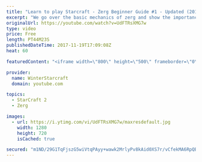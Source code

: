 ```yaml
---
title: "Learn to play Starcraft - Zerg Beginner Guide #1 - Updated (2017)"
excerpt: "We go over the basic mechanics of zerg and show the importance of understanding at least some of what your opponent is doing.  This guide is meant for players with an understanding of the objectives of starcraft but without any strong direction or gameplan, especially for each specific race! -- Watch"
originalUrl: https://youtube.com/watch?v=UdFTRsXMG7w
type: video
price: Free
length: PT44M23S
publishedDateTime: 2017-11-19T17:09:08Z
heat: 60

featuredContent: "<iframe width=\"800\" height=\"500\" frameborder=\"0\" src=\"https://www.youtube.com/embed/UdFTRsXMG7w\" allow=\"accelerometer; autoplay; encrypted-media; gyroscope; picture-in-picture\" allowfullscreen></iframe>"

provider:
  name: WinterStarcraft
  domain: youtube.com

topics:
  - StarCraft 2
  - Zerg

images:
  - url: https://i.ytimg.com/vi/UdFTRsXMG7w/maxresdefault.jpg
    width: 1280
    height: 720
    isCached: true

secured: "m1ND/29G1TqFjszG5wiVtqPAyy+wawk2MrlyPv8kAid0XS7r/vCfekMA6RpQBTk7tFxxqwNJ35B2Rr6Dz5gTpCDhEp4ZNmTFoBxDr3jxUUM10fGif62G6HRtWYt8g8G88Rf9HCEtu7VHl6R9pLSorWSJDHgyoZl2qrBCGGgdID6LKjYZ4Z3B76Dnx9dIHVzqraauCKxN/nt3q5p0efCH3eaVNPi0B13VeC0jGf73tVpYcSK7WD9lClLIppvLyo3viVkRi/l3bUumIXbN8/7emgwWgsXGZBLjcfZcHsjodOSB2zLX88B3QfEXyU/Pn6gic/fHfdDO3nwlt93Ac59FYGFmIlCAXF1o/tqgRLuadlxSdaVZmhSYIp9P45ynFRanFbZT38YZWljP7g1qRJZ9TeLek1ALu/un7/pAmzhUX9e/S4XXN/cvfJ/R9xGXeyd+;pJglrb0pRPs1AXreUeSLmg=="
---
```


